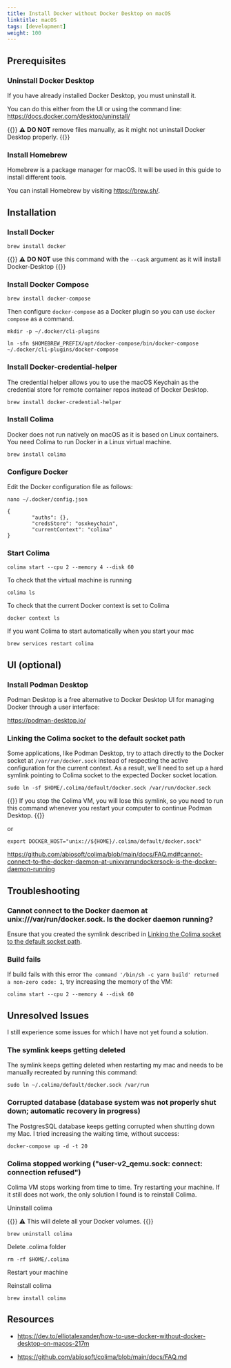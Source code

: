 ```yaml
---
title: Install Docker without Docker Desktop on macOS
linktitle: macOS
tags: [development]
weight: 100
---
```


## Prerequisites

### Uninstall Docker Desktop

If you have already installed Docker Desktop, you must uninstall it.

You can do this either from the UI or using the command line: https://docs.docker.com/desktop/uninstall/

{{<notice warning>}}
⚠️ **DO NOT** remove files manually, as it might not uninstall Docker Desktop properly.
{{</notice>}}

### Install Homebrew

Homebrew is a package manager for macOS.
It will be used in this guide to install different tools.

You can install Homebrew by visiting https://brew.sh/.

## Installation

### Install Docker

```
brew install docker
```

{{<notice warning>}}
⚠️ **DO NOT** use this command with the `--cask` argument as it will install Docker-Desktop
{{</notice>}}

### Install Docker Compose

```
brew install docker-compose
```

Then configure `docker-compose` as a Docker plugin so you can use `docker compose` as a command.

```
mkdir -p ~/.docker/cli-plugins
```

```
ln -sfn $HOMEBREW_PREFIX/opt/docker-compose/bin/docker-compose ~/.docker/cli-plugins/docker-compose
```

### Install Docker-credential-helper

The credential helper allows you to use the macOS Keychain as the credential store for remote container repos instead of Docker Desktop.

```
brew install docker-credential-helper
```

### Install Colima

Docker does not run natively on macOS as it is based on Linux containers.
You need Colima to run Docker in a Linux virtual machine.

```
brew install colima
```

### Configure Docker

Edit the Docker configuration file as follows:

```
nano ~/.docker/config.json
```

```
{
        "auths": {},
        "credsStore": "osxkeychain",
        "currentContext": "colima"
}
```

### Start Colima

```
colima start --cpu 2 --memory 4 --disk 60
```

To check that the virtual machine is running

```
colima ls
```

To check that the current Docker context is set to Colima

```
docker context ls
```

If you want Colima to start automatically when you start your mac

```
brew services restart colima
```

## UI (optional)

### Install Podman Desktop

Podman Desktop is a free alternative to Docker Desktop UI for managing Docker through a user interface:

https://podman-desktop.io/

### Linking the Colima socket to the default socket path

Some applications, like Podman Desktop, try to attach directly to the Docker socket at `/var/run/docker.sock` instead of respecting the active configuration for the current context. As a result, we'll need to set up a hard symlink pointing to Colima socket to the expected Docker socket location.

```
sudo ln -sf $HOME/.colima/default/docker.sock /var/run/docker.sock
```

{{<notice warning>}}
If you stop the Colima VM, you will lose this symlink, so you need to run this command whenever you restart your computer to continue Podman Desktop.
{{</notice>}}

or

```
export DOCKER_HOST="unix://${HOME}/.colima/default/docker.sock"
```

https://github.com/abiosoft/colima/blob/main/docs/FAQ.md#cannot-connect-to-the-docker-daemon-at-unixvarrundockersock-is-the-docker-daemon-running

## Troubleshooting

### Cannot connect to the Docker daemon at unix:///var/run/docker.sock. Is the docker daemon running?

Ensure that you created the symlink described in [Linking the Colima socket to the default socket path](#linking-the-colima-socket-to-the-default-socket-path).

### Build fails

If build fails with this error `The command '/bin/sh -c yarn build' returned a non-zero code: 1`, try increasing the memory of the VM:

```
colima start --cpu 2 --memory 4 --disk 60
```

## Unresolved Issues

I still experience some issues for which I have not yet found a solution.

### The symlink keeps getting deleted

The symlink keeps getting deleted when restarting my mac and needs to be manually recreated by running this command:

```
sudo ln ~/.colima/default/docker.sock /var/run
```

### Corrupted database (database system was not properly shut down; automatic recovery in progress)

The PostgresSQL database keeps getting corrupted when shutting down my Mac.
I tried increasing the waiting time, without success:

```
docker-compose up -d -t 20
```

### Colima stopped working ("user-v2_qemu.sock: connect: connection refused")

Colima VM stops working from time to time.
Try restarting your machine.
If it still does not work, the only solution I found is to reinstall Colima.

Uninstall colima

{{<notice warning>}}
⚠️ This will delete all your Docker volumes.
{{</notice>}}

```
brew uninstall colima
```

Delete .colima folder

```
rm -rf $HOME/.colima
```

Restart your machine

Reinstall colima

```
brew install colima
```

## Resources

- https://dev.to/elliotalexander/how-to-use-docker-without-docker-desktop-on-macos-217m

- https://github.com/abiosoft/colima/blob/main/docs/FAQ.md
